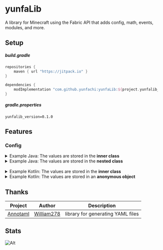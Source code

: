 # yunfaLib
A library for Minecraft using the Fabric API that adds config, math, events, modules, and more.

## Setup

##### build.gradle
```groovy
repositories {
    maven { url "https://jitpack.io" }
}

dependencies {
    modImplementation "com.github.yunfachi:yunfaLib:${project.yunfalib_version}"
}
```
##### gradle.properties
```properties
yunfalib_version=0.1.0
```

## Features

### Config
<details>
<summary>Example Java: The values are stored in the <b>inner class</b></summary>

```java
import moe.yunfachi.yunfalib.config.Config;
import java.io.File;

public class Example {
    private static class ConfigKeys {
        String truth = "this value is immediately saved to a file";
    }
    
    public Example() {
        final Config<ConfigKeys> config = new Config<>(
                new File("./modid/config.yml"), 
                new ConfigKeys()
        );
        
        config.get().truth = "this value will be written after config.save()";
        config.save();
    }
}
```
</details>
<details>
<summary>Example Java: The values are stored in the <b>nested class</b></summary>

```java
import moe.yunfachi.yunfalib.config.Config;
import java.io.File;

public class Example {
    public Example() {
        final Config<ConfigKeys> config = new Config<>(
                new File("./modid/config.yml"), 
                new ConfigKeys()
        );
        
        config.get().truth = "this value will be written after config.save()";
        config.save();
    }
}

class ConfigKeys {
    String truth = "this value is immediately saved to a file";
}
```
</details>
<br>
<details>
<summary>Example Kotlin: The values are stored in the <b>inner class</b></summary>

```kotlin
import moe.yunfachi.yunfalib.config.Config
import java.io.File

class Example {
    init {
        class ConfigKeys {
            var truth = "this value is immediately saved to a file"
        }

        val config = Config(
            File("./modid/config.yml"),
            ConfigKeys()
        )
        
        config.get().truth = "this value will be written after config.save()"
        config.save()
    }
}
```
</details>
<details>
<summary>Example Kotlin: The values are stored in an <b>anonymous object</b></summary>

```kotlin
import moe.yunfachi.yunfalib.config.Config
import java.io.File

class Example {
    init {
        val config = Config(
            File("./modid/config.yml"),
            object {
                var truth: String = "this value is immediately saved to a file"
            }
        )

        config.get().truth = "this value will be written after config.save()"
        config.save()
    }
}
```
</details>

## Thanks

| Project                                            | Author                                      | Description                        |
|----------------------------------------------------|---------------------------------------------|------------------------------------|
| [Annotaml](https://github.com/WiIIiam278/Annotaml) | [WiIIiam278](https://github.com/WiIIiam278) | library for generating YAML files  |

## Stats

![Alt](https://repobeats.axiom.co/api/embed/321da4fd0a3bf68fb4f40ef705be5c7da467e646.svg "Repobeats analytics image")
